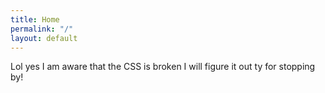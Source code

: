 ```yaml
---
title: Home
permalink: "/"
layout: default
---
```


Lol yes I am aware that the CSS is broken I will figure it out ty for stopping by!

<!-- 
<h1 class="headline">Hay! My name is Yoko.</h1>

<p class="headline-smaller">I live in Brooklyn and work at <a href="https://etsy.com">Etsy</a> as a product designer. I also co-host a podcast called <a href="https://swayfpodcast.com">So Where Are You From?</a>. When I’m not doing that stuff, I’m probably dancing, exploring, or internetting. I like pandas.</p> 
-->
